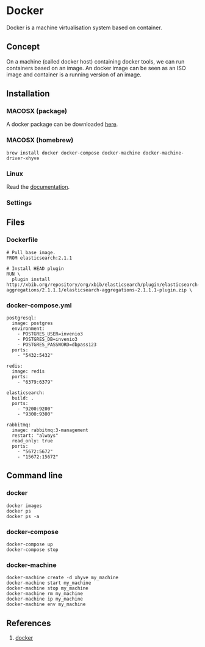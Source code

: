 # Docker

Docker is a machine virtualisation system based on container.

## Concept

On a machine (called docker host) containing docker tools, we can run containers based on an image. An docker image can be seen as an ISO image and container is a running version of an image.

## Installation

### MACOSX (package)

A docker package can be downloaded [here](https://docs.docker.com/docker-for-mac/).

### MACOSX (homebrew)

```
brew install docker docker-compose docker-machine docker-machine-driver-xhyve
```

### Linux

Read the [documentation](https://docs.docker.com/engine/installation/linux/).

### Settings

## Files

### Dockerfile


```
# Pull base image.
FROM elasticsearch:2.1.1

# Install HEAD plugin
RUN \
  plugin install http://xbib.org/repository/org/xbib/elasticsearch/plugin/elasticsearch-aggregations/2.1.1.1/elasticsearch-aggregations-2.1.1.1-plugin.zip \
```

### docker-compose.yml

```
postgresql:
  image: postgres
  environment:
    - POSTGRES_USER=invenio3
    - POSTGRES_DB=invenio3
    - POSTGRES_PASSWORD=dbpass123
  ports:
    - "5432:5432"

redis:
  image: redis
  ports:
    - "6379:6379"

elasticsearch:
  build: .
  ports:
    - "9200:9200"
    - "9300:9300"

rabbitmq:
  image: rabbitmq:3-management
  restart: "always"
  read_only: true
  ports:
    - "5672:5672"
    - "15672:15672"
```

## Command line

### docker

```
docker images
docker ps
docker ps -a
```

### docker-compose

```
docker-compose up
docker-compose stop
```

### docker-machine

```
docker-machine create -d xhyve my_machine
docker-machine start my_machine
docker-machine stop my_machine
docker-machine rm my_machine
docker-machine ip my_machine
docker-machine env my_machine
```

## References

1. [docker](http://www.docker.com)